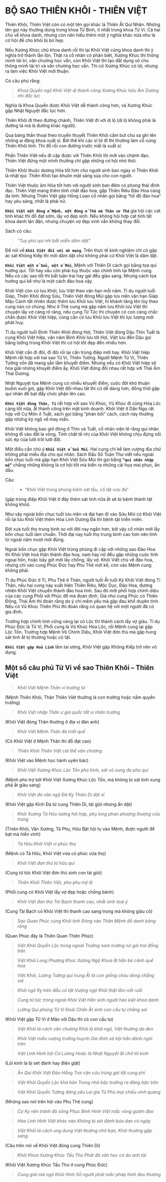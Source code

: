 # BỘ SAO THIÊN KHÔI - THIÊN VIỆT

Thiên Khôi, Thiên Việt còn có một tên gọi khác là Thiên Ất Quí Nhân. Những tên gọi này thường dùng trong khoa Tử Bình, ít nhất trong khoa Tử Vi. Cả hai chủ về khoa danh, nhưng còn nên hiểu thêm một ý nghĩa khác nữa như là cơ hội để cho khỏi bị bó hẹp.

Nếu Xương Khúc chủ khoa danh rồi thì lại Khôi Việt cũng khoa danh thì ý nghĩa trở thành lẫn lộn. Thật ra cổ nhân có phân biệt, Xương Khúc thì thông minh tài trí, văn chương học vấn, còn Khôi Việt thì tạo đất dụng võ cho thông minh tài trí và văn chương học vấn. Thi cử Xương Khúc có lợi, nhưng ra làm việc Khôi Việt mới thuận.

Có câu phú rằng:

> *Khoa Quyền ngộ Khôi Việt dị thành công*
> *Xương Khúc hữu Âm Dương nhi đắc lực*

Nghĩa là Khoa Quyền được Khôi Việt dễ thành công hơn, và Xương Khúc gặp Nhật Nguyệt đắc lực hơn.

Thiên Khôi đi theo đường chánh, Thiên Việt đi với dị lộ (dị lộ không phải là đường tà mà là đường khác người).

Qua bảng thần thoại theo truyền thuyết Thiên Khôi cầm bút chu sa ghi tên những ai đăng khoa xuất sĩ. Bởi thế khi các sĩ tử đi thi thường làm cỗ cúng Thiên Khôi tinh. Thi đỗ rồi con đường trước mắt là xuất sĩ.

Phần Thiên Việt nếu đi cặp được với Thiên Khôi thì mới vào chánh đạo. Thiên Việt đứng một mình thường chỉ gặp những cơ hội nhỏ thôi.

Thiên Khôi thuộc dương Hỏa tốt hơn cho người sinh ban ngày vì Thiên Khôi là nhật quí. Thiên Khôi tạo khuôn mặt sáng sủa cho con người.

Thiên Việt thuộc âm Hỏa tốt hơn với người sinh ban đêm có phong thái đĩnh đạc. Thiên Việt mang thêm tính chất đào hoa, gặp Thiên Riêu Đào Hoa càng đa tình. Nhưng Thiên Việt gặp Hồng Loan cổ nhân gọi bằng “hồ đồ đào hoa” hay yêu sảng, nhất là phái nữ.

**`Khôi Việt một đóng ở Mệnh, một đóng ở Thê mà Thân cư Thê`** gia hội các cát tinh khác thì đỗ đạt sớm, lấy vợ đẹp xinh. Nếu không hội hợp cát tinh tất khoa danh lận đận, nhưng chuyện vợ đẹp xinh vẫn không thay đổi.

Sách có câu: 

> *“Tuy phú quí nhi bất miễn dâm dật”*

Để nói về **`Khôi Việt đối với nữ mạng`**. Trên thực tế kinh nghiệm chỉ có gặp ác sát Không Kiếp thì mới dâm dật chứ không phải cứ Khôi Việt là dâm dật.

**`Khôi Việt một ở Sửu, một ở Mùi`**, Mệnh với Thiên Di cách gọi bằng tọa quí hướng quí. Tốt hay xấu còn phải tùy thuộc vào chính tinh tại Mệnh cung. Nếu có các sao tốt thì bất luận trai hay gái đều giàu sang. Nhưng cách tọa hướng quí kể như là một cách đào hoa vậy.

Khôi Việt còn có lưu Khôi, lưu Việt theo vận hạn mỗi năm. Tỉ dụ người tuổi Giáp, Thiên Khôi đóng Sửu, Thiên Việt đóng Mùi gặp lưu niên vận hạn Giáp Mậu Canh tất nhiên được thêm lưu Khôi lưu Việt, hỉ khánh tăng lên tùy theo cung nào có chúng. Như ở Thê cung mà gặp năm lưu Khôi lưu Việt thì chuyện lấy vợ càng rõ ràng, nếu cung Tử Tức thì chuyện có con càng chắc chắn được Khôi Việt hiệp, cũng cần có lưu Khôi lưu Việt thì lực lượng mới phát huy.

Tỉ dụ người tuổi Đinh Thiên Khôi đóng Hợi, Thiên Việt đóng Dậu Thìn Tuất là cung Khôi Việt hiệp, vận năm Bính Khôi lưu tới Hợi, Việt lưu đến Dậu gọi bằng lưỡng trùng Khôi Việt thì cơ hội tốt đẹp đến nhiều hơn.

Khôi Việt cần đi đôi, đi đôi rồi lại cần trùng điệp mới hay. Khôi Việt hiệp Mệnh rất hợp với hai sao Tử Vi, Thiên Tướng. Người Mệnh Tử Vi, Thiên Tướng vốn đã mang sẵn lắm khuyết điểm. Nhưng nếu có Khôi Việt hiệp sẽ hóa giải những khuyết điểm ấy. Khôi Việt đứng đối nhau rất hợp với Thái Âm Thái Dương.

Nhật Nguyệt tọa Mệnh cung có nhiều khuyết điểm, cuộc đời khó thuận buồm xuôi gió, gặp Khôi Việt đối nhau tất thi cử dễ dàng hơn, đồng thời gặp quí nhân đề bạt đẩy chức phận lên cao.

**`Khôi Việt đóng Thân, Tí`** rất hợp với sao Vũ Khúc, Vũ Khúc đi cùng Hóa Lộc càng tốt nữa, ắt thành công trên mặt kinh doanh. Khôi Việt ở Dần Ngọ rất hợp với Cự Môn ở Tuất, sách gọi bằng “phản bối” cách, cách này thường gặp những kỳ ngộ về may mắn.

Khôi Việt không bao giờ đóng ở Thìn và Tuất, cổ nhân viện lẽ rằng quí nhân không đi vào đất la võng. Tính chất tế nhị của Khôi Việt không chịu đựng nổi sức ép của lưới trời lưới đất.

Một điều cần chú ý **`Khôi Việt ở Sửu Mùi`**. Hai cung chỉ kể làm vượng địa chứ không phải miếu địa cho quí nhân. Sách Đẩu Số Toàn Thư viết nếu ngoài bốn chục tuổi mà gặp hạn Khôi Việt Sửu Mùi thì gọi bằng **`“quí nhân nhập mộ”`** chẳng những không là cơ hội tốt mà biến ra những cái họa mai phục, ẩn dấu.

Câu: 

>* “Khôi Việt trùng phùng kiêm sát tấu, cố tật vưu đa”

(gặp trùng điệp Khôi Việt ở đây thêm sát tinh nữa ắt sẽ bị bệnh thành tật không khỏi).

Như vậy ngoài bốn chục tuổi lưu niên và đại hạn đi vào Sửu Mùi có Khôi Việt rồi lại lưu Khôi Việt thêm Hỏa Linh Dương Đà thì bệnh tật triền miên.

Đời xưa tuổi thọ trung bình so với đời nay ngắn hơn, bởi vậy cổ nhân mới lấy bốn chục tuổi làm chuẩn. Thời đại nay tuổi thọ trung bình cao hơn nên tính từ ngoài năm mươi mới đúng.

Ngoài bốn chục gặp Khôi Việt trùng phùng đi cặp với những sao Đào Hoa thì Khôi Việt hoá thân thành đào hoa, nam hay nữ đều gặp những cuộc tình ngoại hôn, hoặc bấy giờ mới lấy chồng, lấy vợ. Khôi Việt chủ về đào hoa, nhưng chỉ vào cung Phúc Đức hay Phu Thê mới kể, còn vào Mệnh cung không phải.

Tỉ dụ Phúc Đức ở Tí, Phu Thê ở Thân, người tuổi Ất tuổi Kỷ Khôi Việt đóng Tí Thân, nếu hai cung này xuất hiện Thiên Riêu, Mộc Dục, Đào Hoa, đương nhiên Khôi Việt chuyển thành đào hoa tinh. Sau đó mới phối hợp chính diệu của các cung Phối với Phúc để mà đoán định. Giả như cung Phúc có Thiên Đồng, Thái Âm thì đoán rằng do ý chí mềm yếu mà gặp đau khổ duyên tình. Nếu có Vũ Khúc Thiên Phủ thì đoán rằng có quan hệ với một người đã có gia đình.

Trường hợp chính tinh vững vàng lại có Lộc thì thành cách lấy vợ giàu. Tỉ dụ Phúc Đức là Tử Vi, Phối cung là Vũ Khúc Hóa Lộc, rồi Mệnh cung lại gặp Lộc Tồn. Trường hợp Mệnh Vô Chính Diệu, Khôi Việt đơn thủ mà gặp hung sát tinh ắt bị thương hoặc có tật.

**`Khôi Việt gặp Hoả Linh`** lắm tai ương, Khôi Việt gặp Không Kiếp trở nên vô dụng.

## Một số câu phú Tử Vi về sao Thiên Khôi – Thiên Việt

> *Khôi Việt Mệnh Thân vi trưởng tử*

(Mệnh Thiên Khôi, Thân Thiên Việt thường là con trưởng hoặc nắm quyền trưởng)

> *Khôi Việt nhập Thân ư gia quốc tất vi nhân trưởng*

(Khôi Việt đóng Thân thường ở địa vị đàn anh)

> *Khôi Việt Mệnh Thân đa triết quế*

(Có Khôi Việt ở Mệnh Thân thì đỗ đạt cao)

> *Thiên Khôi Thiên Việt cái thế văn chương*

(Khôi Việt vào Mệnh học hành uyên bác)

> *Khôi Việt Xương Khúc Lộc Tồn phù hình, sát vô xung đa phú quí*

(Mệnh phù trợ bởi Khôi Việt Xương Khúc Lộc Tồn, mà không bị sát tinh xung phá ắt giàu sang)

> *Khôi Việt đa văn ngộ Đà Kỵ Thiên Di dật sĩ*

(Khôi Việt gặp Kình Đà từ cung Thiên Di, tài giỏi nhưng ẩn dật)

> *Khôi Xương Tả Hữu tương hội hợp, phụ long phan phượng thượng cửu trùng*

(Thiên Khôi, Văn Xương, Tả Phụ, Hữu Bật hội tụ vào Mệnh, được người đề bạt mà hiển vinh)

> *Tả Hữu Khôi Việt vi phúc thọ*

(Mệnh có Tả Hữu, Khôi Việt vừa có phúc vừa thọ)

> *Khôi Việt đan thủ tử hữu quí*

(Cung tử tức Khôi Việt đơn thủ sinh con tài giỏi)

> *Thiên Khôi Thiên Việt, phu phụ mỹ lệ*

(Phối cung có Khôi Việt lấy vợ đẹp hoặc chồng bảnh)

> *Khôi Việt đan thủ Tài Bạch thanh cao, nhất sinh toại ý*

(Cung Tài Bạch có Khôi Việt thì thanh cao sang trọng mà không giàu có)

> *Sao Quan Phúc cùng Khôi tinh*
> *Đóng vào Thân Mệnh đề danh bảng rồng*

(Quan Phúc đây là Thiên Quan Thiên Phúc)

> *Việt Khôi Quyền Lộc trong ngoài*
> *Trưởng nam trưởng nữ gái trai đồng bàn*

> *Việt Khôi Long Phượng Khúc Xương*
> *Ngộ Khoa ắt hẳn bẻ cành quế hoa*

> *Việt Khôi, Lương Tướng quí trung*
> *Ắt là con giống cháu dòng chẳng sai*

> *Khôi ngộ Kỵ trên đầu có tật*
> *Vượng ngộ Khôi thật lắm nốt ruồi*

> *Cung tử tức trong ngoài Khôi Việt*
> *Hẳn sinh người hào kiệt khoa danh*

> *Lưỡng Quí phùng Tử Vi Đoài Chấn*
> *Ắt sinh con cầu tự chẳng sai*

(Khôi Việt gặp Tử Vi ở Mão với Dậu thì có con cầu tự)

> *Việt Khôi là cách văn chương*
> *Khôi là khôi ngộ, Việt thường da đen*

> *Khôi Việt miếu vượng trưởng huynh*
> *Gia đình xã hội hẳn dành ngôi trên*

> *Việt Linh Hình hội Cơ Lương*
> *Hoặc là Nhật Nguyệt ắt chờ lôi kinh*

(Lôi kinh là bị sét đánh hay điện giật)

> *Ân Quí Khôi Việt Đào Hồng*
> *Trai cận cửu trùng gái tất cung phi*

> *Việt Khôi Quyền Lộc khá bàn*
> *Trong nhà bậc trưởng ra đàng bậc trên*

> *Việt Khôi Quyền Tướng đáng yêu*
> *Lại gia Tử Phủ mọi chiều vinh quang*

(Những sao nói trên hội vào Phu Thê cung)

> *Cự Kỵ nên tránh đò sông*
> *Phục Binh Hình Việt mắc vòng gươm đao*

> *Hỏa Linh Hình Việt khác nào*
> *Không bị sét đánh búa dao có ngày*

> *Việt Khôi là cách ung dung*
> *Việt thường nhờ bạn, Khôi thường gặp sang.*

(Câu trên nói về Khôi Việt đóng cung Thiên Di)

> *Khôi Khoa Xương Khúc Tấu Thư*
> *Phát đà văn học có dư anh tài*

(Khôi Việt Xương Khúc Tấu Thư ở cung Phúc Đức)

> *Cung giải mà ngộ Khôi Hình*
> *Số người phải mắc pháp hình đau thương*